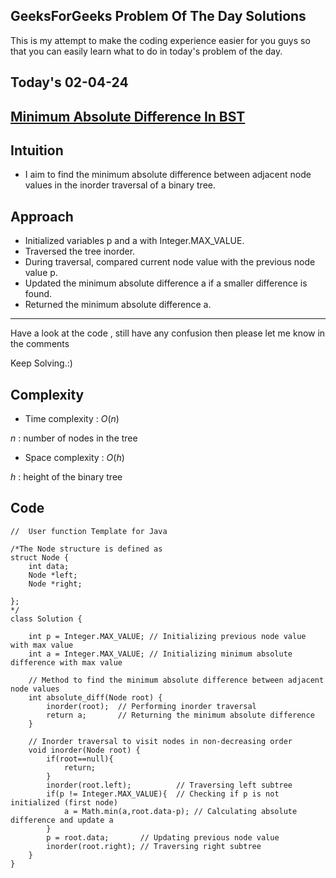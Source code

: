## GeeksForGeeks Problem Of The Day Solutions

This is my attempt to make the coding experience easier for you guys so that you can easily learn what to do in today's problem of the day.

## Today's 02-04-24 

## [Minimum Absolute Difference In BST](https://www.geeksforgeeks.org/problems/minimum-absolute-difference-in-bst-1665139652/1)

## Intuition
- I aim to find the minimum absolute difference between adjacent node values in the inorder traversal of a binary tree.

## Approach
- Initialized variables p and a with Integer.MAX_VALUE.
- Traversed the tree inorder.
- During traversal, compared current node value with the previous node value p.
- Updated the minimum absolute difference a if a smaller difference is found.
- Returned the minimum absolute difference a.

---
Have a look at the code , still have any confusion then please let me know in the comments

Keep Solving.:)

## Complexity
- Time complexity : $O(n)$
<!-- Add your time complexity here, e.g. $$O())$$ -->
$n$ : number of nodes in the tree

- Space complexity : $O(h)$
<!-- Add your space complexity here, e.g. $$O(n)$$ -->
$h$ : height of the binary tree

## Code

```
//  User function Template for Java

/*The Node structure is defined as
struct Node {
    int data;
    Node *left;
    Node *right;

};
*/
class Solution {
    
    int p = Integer.MAX_VALUE; // Initializing previous node value with max value
    int a = Integer.MAX_VALUE; // Initializing minimum absolute difference with max value
    
    // Method to find the minimum absolute difference between adjacent node values
    int absolute_diff(Node root) {
        inorder(root);  // Performing inorder traversal
        return a;       // Returning the minimum absolute difference
    }
    
    // Inorder traversal to visit nodes in non-decreasing order
    void inorder(Node root) {
        if(root==null){
            return;
        }
        inorder(root.left);          // Traversing left subtree
        if(p != Integer.MAX_VALUE){  // Checking if p is not initialized (first node)
            a = Math.min(a,root.data-p); // Calculating absolute difference and update a
        }
        p = root.data;       // Updating previous node value
        inorder(root.right); // Traversing right subtree
    }
}
```
